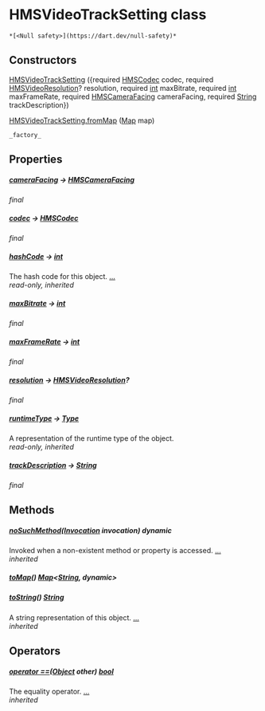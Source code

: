 


# HMSVideoTrackSetting class






    *[<Null safety>](https://dart.dev/null-safety)*






## Constructors

[HMSVideoTrackSetting](../hmssdk_flutter/HMSVideoTrackSetting/HMSVideoTrackSetting.md) ({required [HMSCodec](../hmssdk_flutter/HMSCodec-class.md) codec, required [HMSVideoResolution](../hmssdk_flutter/HMSVideoResolution-class.md)? resolution, required [int](https://api.flutter.dev/flutter/dart-core/int-class.html) maxBitrate, required [int](https://api.flutter.dev/flutter/dart-core/int-class.html) maxFrameRate, required [HMSCameraFacing](../hmssdk_flutter/HMSCameraFacing-class.md) cameraFacing, required [String](https://api.flutter.dev/flutter/dart-core/String-class.html) trackDescription})

    

[HMSVideoTrackSetting.fromMap](../hmssdk_flutter/HMSVideoTrackSetting/HMSVideoTrackSetting.fromMap.md) ([Map](https://api.flutter.dev/flutter/dart-core/Map-class.html) map)

    _factory_


## Properties

##### [cameraFacing](../hmssdk_flutter/HMSVideoTrackSetting/cameraFacing.md) &#8594; [HMSCameraFacing](../hmssdk_flutter/HMSCameraFacing-class.md)



   
_final_



##### [codec](../hmssdk_flutter/HMSVideoTrackSetting/codec.md) &#8594; [HMSCodec](../hmssdk_flutter/HMSCodec-class.md)



   
_final_



##### [hashCode](https://api.flutter.dev/flutter/dart-core/Object/hashCode.html) &#8594; [int](https://api.flutter.dev/flutter/dart-core/int-class.html)



The hash code for this object. [...](https://api.flutter.dev/flutter/dart-core/Object/hashCode.html)  
_read-only, inherited_



##### [maxBitrate](../hmssdk_flutter/HMSVideoTrackSetting/maxBitrate.md) &#8594; [int](https://api.flutter.dev/flutter/dart-core/int-class.html)



   
_final_



##### [maxFrameRate](../hmssdk_flutter/HMSVideoTrackSetting/maxFrameRate.md) &#8594; [int](https://api.flutter.dev/flutter/dart-core/int-class.html)



   
_final_



##### [resolution](../hmssdk_flutter/HMSVideoTrackSetting/resolution.md) &#8594; [HMSVideoResolution](../hmssdk_flutter/HMSVideoResolution-class.md)?



   
_final_



##### [runtimeType](https://api.flutter.dev/flutter/dart-core/Object/runtimeType.html) &#8594; [Type](https://api.flutter.dev/flutter/dart-core/Type-class.html)



A representation of the runtime type of the object.   
_read-only, inherited_



##### [trackDescription](../hmssdk_flutter/HMSVideoTrackSetting/trackDescription.md) &#8594; [String](https://api.flutter.dev/flutter/dart-core/String-class.html)



   
_final_




## Methods

##### [noSuchMethod](https://api.flutter.dev/flutter/dart-core/Object/noSuchMethod.html)([Invocation](https://api.flutter.dev/flutter/dart-core/Invocation-class.html) invocation) dynamic



Invoked when a non-existent method or property is accessed. [...](https://api.flutter.dev/flutter/dart-core/Object/noSuchMethod.html)  
_inherited_



##### [toMap](../hmssdk_flutter/HMSVideoTrackSetting/toMap.md)() [Map](https://api.flutter.dev/flutter/dart-core/Map-class.html)&lt;[String](https://api.flutter.dev/flutter/dart-core/String-class.html), dynamic>



   




##### [toString](https://api.flutter.dev/flutter/dart-core/Object/toString.html)() [String](https://api.flutter.dev/flutter/dart-core/String-class.html)



A string representation of this object. [...](https://api.flutter.dev/flutter/dart-core/Object/toString.html)  
_inherited_




## Operators

##### [operator ==](https://api.flutter.dev/flutter/dart-core/Object/operator_equals.html)([Object](https://api.flutter.dev/flutter/dart-core/Object-class.html) other) [bool](https://api.flutter.dev/flutter/dart-core/bool-class.html)



The equality operator. [...](https://api.flutter.dev/flutter/dart-core/Object/operator_equals.html)  
_inherited_











